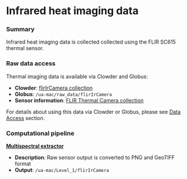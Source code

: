 # Infrared heat imaging data

### Summary

Infrared heat imaging data is collected collected using the FLIR SC615 thermal sensor.

### Raw data access

Thermal imaging data is available via Clowder and Globus:

* **Clowder**: [flirIrCamera collection](https://terraref.ncsa.illinois.edu/clowder/collection/57278c4de4b03269d7053865)
* **Globus**:  `/ua-mac/raw_data/flirIrCamera`
* **Sensor information**: [FLIR Thermal Camera collection](https://terraref.ncsa.illinois.edu/clowder/datasets/5817877a4f0ce77b6655b320)

For details about using this data via Clowder or Globus, please see [Data Access](/how-to-access-data.md) section.

### Computational pipeline

[**Multispectral extractor**](https://github.com/terraref/extractors-multispectral)

* **Description**: Raw sensor output is converted to PNG and GeoTIFF format
* **Output**: `/ua-mac/Level_1/flirIrCamera`


